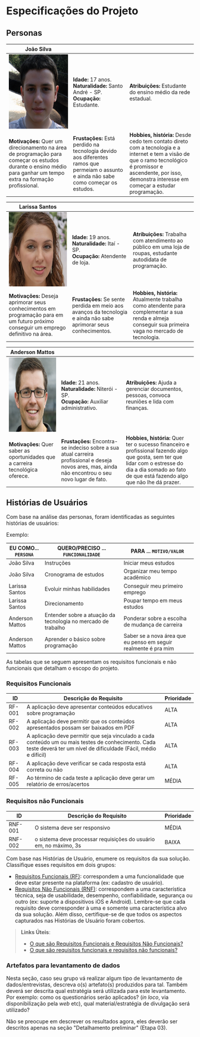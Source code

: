 # Especificações do Projeto

## Personas

|**João Silva**|           |                             | 
|-------------------|-----------|-----------------------------|
<img src="https://github.com/ICEI-PUC-Minas-PPC-CC/ppc-cc-2024-1-ment2-noite1-trilhatech/blob/main/docs/img/joaosilva.png" width="200" height="200"/>|**Idade:** 17 anos.<br>**Naturalidade:** Santo André - SP.<br>**Ocupação:** Estudante.       |**Atribuições:** Estudante do ensino médio da rede estadual. 
|**Motivações:** Quer um direcionamento na área de programação para começar os estudos durante o ensino médio para ganhar um tempo extra na formação profissional.  |**Frustações:** Está perdido na tecnologia devido aos diferentes ramos que  permeiam o assunto e ainda não sabe como começar os estudos.   |**Hobbies, história:** Desde cedo tem contato direto com a tecnologia e a internet e tem a visão de que o ramo tecnológico é promissor e ascendente, por isso, demonstra interesse em começar a estudar programação.

|**Larissa Santos**|           |                             | 
|-------------------|-----------|-----------------------------|
<img src="https://github.com/ICEI-PUC-Minas-PPC-CC/ppc-cc-2024-1-ment2-noite1-trilhatech/blob/main/docs/img/larissasantos.png" width="200" height="200"/>|**Idade:** 19 anos.<br>**Naturalidade:** Itaí - SP.<br>**Ocupação:** Atendente de loja.       |**Atribuições:** Trabalha com atendimento ao público em uma loja de roupas, estudante autodidata de programação. 
|**Motivações:** Deseja aprimorar seus conhecimentos em programação para em um futuro próximo conseguir um emprego definitivo na área.  |**Frustações:** Se sente perdida em meio aos avanços da tecnologia e ainda não sabe aprimorar seus conhecimentos.   |**Hobbies, história:** Atualmente trabalha como atendente para complementar a sua renda e almeja conseguir sua primeira vaga no mercado de tecnologia.

|**Anderson Mattos**|           |                             | 
|-------------------|-----------|-----------------------------|
<img src="https://github.com/ICEI-PUC-Minas-PPC-CC/ppc-cc-2024-1-ment2-noite1-trilhatech/blob/main/docs/img/andersonmattos.png" width="200" height="200"/>|**Idade:** 21 anos.<br>**Naturalidade:** Niterói - SP.<br>**Ocupação:** Auxiliar administrativo.       |**Atribuições:** Ajuda a gerenciar documentos, pessoas, convoca reuniões e lida com finanças. 
|**Motivações:** Quer saber as oportunidades que a carreira tecnológica oferece.  |**Frustações:** Encontra-se indeciso sobre a sua atual carreira profissional e deseja novos ares, mas, ainda não encontrou o seu novo lugar de fato.   |**Hobbies, história:** Quer ter o sucesso financeiro e profissional fazendo algo que gosta, sem ter que lidar com o estresse do dia a dia somado ao fato de que está fazendo algo que não lhe dá prazer.

## Histórias de Usuários

Com base na análise das personas, foram identificadas as seguintes histórias de usuários:

Exemplo:

|EU COMO... `PERSONA`| QUERO/PRECISO ... `FUNCIONALIDADE` |PARA ... `MOTIVO/VALOR`                 |
|--------------------|------------------------------------|----------------------------------------|
|João Silva | Instruções | Iniciar meus estudos |
|João Silva | Cronograma de estudos | Organizar meu tempo acadêmico |
|Larissa Santos | Evoluir minhas habilidades | Conseguir meu primeiro emprego |
|Larissa Santos | Direcionamento | Poupar tempo em meus estudos |
|Anderson Mattos | Entender sobre a atuação da tecnologia no mercado de trabalho | Ponderar sobre a escolha de mudança de carreira |
|Anderson Mattos | Aprender o básico sobre programação | Saber se a nova área que eu penso em seguir realmente é pra mim |

As tabelas que se seguem apresentam os requisitos funcionais e não funcionais que detalham o escopo do projeto.

### Requisitos Funcionais

|ID    | Descrição do Requisito  | Prioridade |
|------|-----------------------------------------|----|
|RF-001| A aplicação deve apresentar conteúdos educativos sobre programação | ALTA | 
|RF-002| A aplicação deve permitir que os conteúdos apresentados possam ser baixados em PDF | ALTA |
|RF-003| A aplicação deve permitir que seja vinculado a cada conteúdo um ou mais testes de conhecimento. Cada teste deverá ter um  nível de dificuldade (Fácil, médio e difícil) | ALTA |
|RF-004| A aplicação deve verificar se cada resposta está correta ou não | ALTA |
|RF-005| Ao término de cada teste a aplicação deve gerar um relatório de erros/acertos | MÉDIA |


### Requisitos não Funcionais

|ID     | Descrição do Requisito  |Prioridade |
|-------|-------------------------|----|
|RNF-001| O sistema deve ser responsivo | MÉDIA | 
|RNF-002| o sistema deve processar requisições do usuário em, no máximo, 3s |  BAIXA | 

Com base nas Histórias de Usuário, enumere os requisitos da sua solução. Classifique esses requisitos em dois grupos:

- [Requisitos Funcionais
 (RF)](https://pt.wikipedia.org/wiki/Requisito_funcional):
 correspondem a uma funcionalidade que deve estar presente na
  plataforma (ex: cadastro de usuário).
- [Requisitos Não Funcionais
  (RNF)](https://pt.wikipedia.org/wiki/Requisito_n%C3%A3o_funcional):
  correspondem a uma característica técnica, seja de usabilidade,
  desempenho, confiabilidade, segurança ou outro (ex: suporte a
  dispositivos iOS e Android).
Lembre-se que cada requisito deve corresponder à uma e somente uma
característica alvo da sua solução. Além disso, certifique-se de que
todos os aspectos capturados nas Histórias de Usuário foram cobertos.

> **Links Úteis**:
> - [O que são Requisitos Funcionais e Requisitos Não Funcionais?](https://codificar.com.br/requisitos-funcionais-nao-funcionais/)
> - [O que são requisitos funcionais e requisitos não funcionais?](https://analisederequisitos.com.br/requisitos-funcionais-e-requisitos-nao-funcionais-o-que-sao/)

### Artefatos para levantamento de dados

Nesta seção, caso seu grupo vá realizar algum tipo de levantamento de dados/entrevistas, descreva o(s) artefato(s) produzidos para tal. Também deverá ser descrita qual estratégia será utilizada para este levantamento. Por exemplo: como os questionários serão aplicados? (_in loco_, via disponibilização pela _web_ etc), qual material/estratégia de divulgação será utilizado? 

Não se preocupe em descrever os resultados agora, eles deverão ser descritos apenas na seção "Detalhamento preliminar" (Etapa 03).
